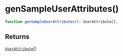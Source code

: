 # genSampleUserAttributes()

```ts
function genSampleUserAttributes(): UserAttribute[];
```

## Returns

[`UserAttribute`](../type-aliases/UserAttribute.md)[]
